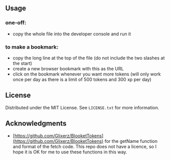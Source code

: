 <div id="top"></div>

## Usage

### one-off: 
* copy the whole file into the developer console and run it
### to make a bookmark:
 * copy the long line at the top of the file (do not include the two slashes at the start)
 * create a new browser bookmark with this as the URL
 * click on the bookmark whenever you want more tokens (will only work once per day as there is a limit of 500 tokens and 300 xp per day)

## License

Distributed under the MIT License. See `LICENSE.txt` for more information.

## Acknowledgments

* [https://github.com/Glixerz/BlooketTokens](https://github.com/Glixerz/BlooketTokens) for the getName function and format of the fetch code. This repo does not have a licence, so I hope it is OK for me to use these functions in this way.
